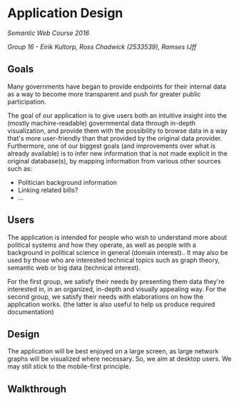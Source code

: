 # Application Design
*Semantic Web Course 2016*

*Group 16 - Eirik Kultorp, Ross Chadwick (2533539), Ramses IJff*

## Goals
Many governments have began to provide endpoints for their internal data as a way to become more transparent and push for greater public participation.

The goal of our application is to give users both an intuitive insight into the (mostly machine-readable) governmental data through in-depth visualization, and provide them with the possibility to browse data in a way that's more user-friendly than that provided by the original data provider.
Furthermore, one of our biggest goals (and improvements over what is already available) is to infer new information that is not made explicit in the original database(s), by mapping information from various other sources such as:
* Politician background information
* Linking related bills?
* ...

## Users
The application is intended for people who wish to understand more about political systems and how they operate, as well as people with a background in political science in general (domain interest).. It may also be used by those who are interested technical topics such as graph theory, semantic web or big data (technical interest).

For the first group, we satisfy their needs by presenting them data they're interested in, in an organized, in-depth and visually appealing way. For the second group, we satisfy their needs with elaborations on how the application works. (the latter is also useful to help us produce required documentation)

## Design
The application will be best enjoyed on a large screen, as large network graphs will be visualized where necessary. So, we aim at desktop users. We may still stick to the mobile-first principle.

## Walkthrough
